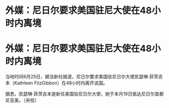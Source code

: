 # 外媒：尼日尔要求美国驻尼大使在48小时内离境

# 外媒：尼日尔要求美国驻尼大使在48小时内离境

当地时间8月25日，据法新社报道，尼日尔要求美国驻尼日尔大使凯瑟琳·菲茨吉本（Kathleen FitzGibbon）在48小时内离开该国。

据悉，凯瑟琳·菲茨吉本是新任美国驻尼日尔大使，她于本月19日抵达尼日尔首都尼亚美。（央视）

